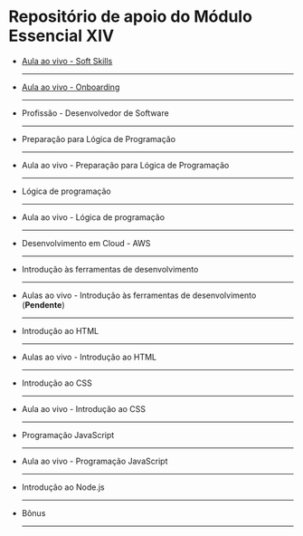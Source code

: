 # Repositório de apoio do Módulo Essencial XIV

- [Aula ao vivo - Soft Skills](https://github.com/leojosants/stackx_monitoria_modulo_essencial_xiv/tree/main/01__aula_ao_vivo_soft_skills)

    ---

- [Aula ao vivo - Onboarding](https://github.com/leojosants/stackx_monitoria_modulo_essencial_xiv/tree/main/02__aula_ao_vivo_onboarding)

    ---

- Profissão - Desenvolvedor de Software

    ---
  
- Preparação para Lógica de Programação

    ---

- Aula ao vivo - Preparação para Lógica de Programação

    ---

- Lógica de programação

    ---

- Aula ao vivo - Lógica de programação

    ---

- Desenvolvimento em Cloud - AWS

    ---

- Introdução às ferramentas de desenvolvimento

    ---

- Aulas ao vivo - Introdução às ferramentas de desenvolvimento (**Pendente**)

    ---

- Introdução ao HTML

    ---

- Aulas ao vivo - Introdução ao HTML

    ---

- Introdução ao CSS

    ---

- Aula ao vivo - Introdução ao CSS

    ---

- Programação JavaScript

    ---

- Aula ao vivo - Programação JavaScript

    ---

- Introdução ao Node.js

    ---

- Bônus

    ---
